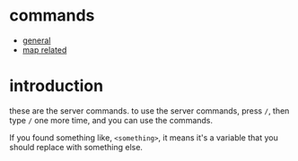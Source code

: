 # commands

* [general](general)
* [map related](map)

# introduction

these are the server commands.
to use the server commands, press `/`, then type `/` one more time, and you can use the commands.

If you found something like, `<something>`, it means it's a variable that you should replace with something else.
